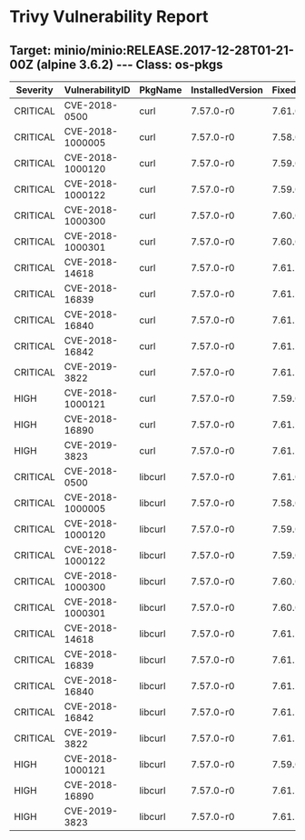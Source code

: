# Trivy Vulnerability Report

## Target: minio/minio:RELEASE.2017-12-28T01-21-00Z (alpine 3.6.2) --- Class: os-pkgs
|Severity|VulnerabilityID|PkgName|InstalledVersion|FixedVersion|
|--------|---------------|-------|----------------|------------|
|CRITICAL|CVE-2018-0500|curl|7.57.0-r0|7.61.0-r0|
|CRITICAL|CVE-2018-1000005|curl|7.57.0-r0|7.58.0-r0|
|CRITICAL|CVE-2018-1000120|curl|7.57.0-r0|7.59.0-r0|
|CRITICAL|CVE-2018-1000122|curl|7.57.0-r0|7.59.0-r0|
|CRITICAL|CVE-2018-1000300|curl|7.57.0-r0|7.60.0-r0|
|CRITICAL|CVE-2018-1000301|curl|7.57.0-r0|7.60.0-r0|
|CRITICAL|CVE-2018-14618|curl|7.57.0-r0|7.61.1-r0|
|CRITICAL|CVE-2018-16839|curl|7.57.0-r0|7.61.1-r1|
|CRITICAL|CVE-2018-16840|curl|7.57.0-r0|7.61.1-r1|
|CRITICAL|CVE-2018-16842|curl|7.57.0-r0|7.61.1-r1|
|CRITICAL|CVE-2019-3822|curl|7.57.0-r0|7.61.1-r2|
|HIGH|CVE-2018-1000121|curl|7.57.0-r0|7.59.0-r0|
|HIGH|CVE-2018-16890|curl|7.57.0-r0|7.61.1-r2|
|HIGH|CVE-2019-3823|curl|7.57.0-r0|7.61.1-r2|
|CRITICAL|CVE-2018-0500|libcurl|7.57.0-r0|7.61.0-r0|
|CRITICAL|CVE-2018-1000005|libcurl|7.57.0-r0|7.58.0-r0|
|CRITICAL|CVE-2018-1000120|libcurl|7.57.0-r0|7.59.0-r0|
|CRITICAL|CVE-2018-1000122|libcurl|7.57.0-r0|7.59.0-r0|
|CRITICAL|CVE-2018-1000300|libcurl|7.57.0-r0|7.60.0-r0|
|CRITICAL|CVE-2018-1000301|libcurl|7.57.0-r0|7.60.0-r0|
|CRITICAL|CVE-2018-14618|libcurl|7.57.0-r0|7.61.1-r0|
|CRITICAL|CVE-2018-16839|libcurl|7.57.0-r0|7.61.1-r1|
|CRITICAL|CVE-2018-16840|libcurl|7.57.0-r0|7.61.1-r1|
|CRITICAL|CVE-2018-16842|libcurl|7.57.0-r0|7.61.1-r1|
|CRITICAL|CVE-2019-3822|libcurl|7.57.0-r0|7.61.1-r2|
|HIGH|CVE-2018-1000121|libcurl|7.57.0-r0|7.59.0-r0|
|HIGH|CVE-2018-16890|libcurl|7.57.0-r0|7.61.1-r2|
|HIGH|CVE-2019-3823|libcurl|7.57.0-r0|7.61.1-r2|
